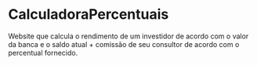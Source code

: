 # CalculadoraPercentuais
Website que calcula o rendimento de um investidor de acordo com o valor da banca e o saldo atual + comissão de seu consultor de acordo com o percentual fornecido.
